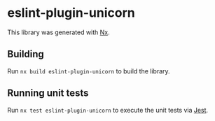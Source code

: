 # eslint-plugin-unicorn

This library was generated with [Nx](https://nx.dev).

## Building

Run `nx build eslint-plugin-unicorn` to build the library.

## Running unit tests

Run `nx test eslint-plugin-unicorn` to execute the unit tests via [Jest](https://jestjs.io).
